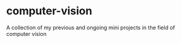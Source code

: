 # computer-vision
A collection of my previous and ongoing mini projects in the field of computer vision
